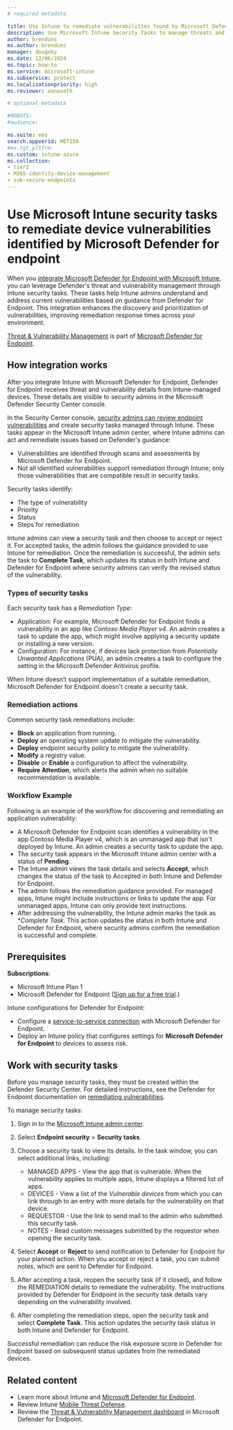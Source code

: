 ```yaml
---
# required metadata

title: Use Intune to remediate vulnerabilities found by Microsoft Defender for Endpoint
description: Use Microsoft Intune Security Tasks to manage threats and vulnerabilities identified by Microsoft Defender for Endpoint.
author: brenduns 
ms.author: brenduns
manager: dougeby
ms.date: 12/06/2024
ms.topic: how-to
ms.service: microsoft-intune
ms.subservice: protect
ms.localizationpriority: high
ms.reviewer: aanavath

# optional metadata

#ROBOTS:
#audience:

ms.suite: ems
search.appverid: MET150
#ms.tgt_pltfrm:
ms.custom: intune-azure
ms.collection:
- tier2
- M365-identity-device-management
- sub-secure-endpoints
---
```


# Use Microsoft Intune security tasks to remediate device vulnerabilities identified by Microsoft Defender for endpoint

When you [integrate Microsoft Defender for Endpoint with Microsoft Intune](/mem/intune-service/protect/advanced-threat-protection-configure#connect-microsoft-defender-for-endpoint-to-intune), you can leverage Defender's threat and vulnerability management through Intune security tasks. These tasks help Intune admins understand and address current vulnerabilities based on guidance from Defender for Endpoint. This integration enhances the discovery and prioritization of vulnerabilities, improving remediation response times across your environment.

[Threat & Vulnerability Management](/windows/security/threat-protection/windows-defender-atp/next-gen-threat-and-vuln-mgt) is part of [Microsoft Defender for Endpoint](/microsoft-365/security/defender-endpoint/microsoft-defender-endpoint).

## How integration works
 
After you integrate Intune with Microsoft Defender for Endpoint, Defender for Endpoint receives threat and vulnerability details from Intune-managed devices. These details are visible to security admins in the Microsoft Defender Security Center console.

In the Security Center console, [security admins can review endpoint vulnerabilities](/defender-vulnerability-management/defender-vulnerability-management#remediation-and-tracking) and create security tasks managed through Intune. These tasks appear in the Microsoft Intune admin center, where Intune admins can act and remediate issues based on Defender's guidance:

- Vulnerabilities are identified through scans and assessments by Microsoft Defender for Endpoint.
- Not all identified vulnerabilities support remediation through Intune; only those vulnerabilities that are compatible result in security tasks.

Security tasks identify:

- The type of vulnerability
- Priority
- Status
- Steps for remediation

Intune admins can view a security task and then choose to accept or reject it. For accepted tasks, the admin follows the guidance provided to use Intune for remediation. Once the remediation is successful, the admin sets the task to **Complete Task**, which updates its status in both Intune and Defender for Endpoint where security admins can verify the revised status of the vulnerability.

### Types of security tasks

Each security task has a *Remediation Type*:
- Application: For example, Microsoft Defender for Endpoint finds a vulnerability in an app like *Contoso Media Player v4*. An admin creates a task to update the app, which might involve applying a security update or installing a new version.
- Configuration: For instance, if devices lack protection from *Potentially Unwanted Applications* (PUA), an admin creates a task to configure the setting in the Microsoft Defender Antivirus profile.

When Intune doesn’t support implementation of a suitable remediation, Microsoft Defender for Endpoint doesn't create a security task.

### Remediation actions

Common security task remediations include:

- **Block** an application from running.
- **Deploy** an operating system update to mitigate the vulnerability.
- **Deploy** endpoint security policy to mitigate the vulnerability.
- **Modify** a registry value.
- **Disable** or **Enable** a configuration to affect the vulnerability.
- **Require Attention**, which alerts the admin when no suitable recommendation is available.

### Workflow Example

Following is an example of the workflow for discovering and remediating an application vulnerability:

- A Microsoft Defender for Endpoint scan identifies a vulnerability in the app Contoso Media Player v4, which is an unmanaged app that isn't deployed by Intune. An admin creates a security task to update the app.
- The security task appears in the Microsoft Intune admin center with a status of **Pending**. 
- The Intune admin views the task details and selects **Accept**, which changes the status of the task to Accepted in both Intune and Defender for Endpoint.
- The admin follows the remediation guidance provided. For managed apps, Intune might include instructions or links to update the app. For unmanaged apps, Intune can only provide text instructions.
- After addressing the vulnerability, the Intune admin marks the task as **Complete Task*. This action updates the status in both Intune and Defender for Endpoint, where security admins confirm the remediation is successful and complete.

## Prerequisites

**Subscriptions**:

- Microsoft Intune Plan 1
- Microsoft Defender for Endpoint ([Sign up for a free trial](https://www.microsoft.com/security/business/endpoint-security/microsoft-defender-endpoint).)

Intune configurations for Defender for Endpoint:
- Configure a [service-to-service connection](/mem/intune-service/protect/advanced-threat-protection-configure#connect-microsoft-defender-for-endpoint-to-intune) with Microsoft Defender for Endpoint.
- Deploy an Intune policy that configures settings for **Microsoft Defender for Endpoint** to devices to assess risk. 


## Work with security tasks

Before you manage security tasks, they must be created within the Defender Security Center. For detailed instructions, see the Defender for Endpoint documentation on [remediating vulnerabilities](/microsoft-365/security/defender-endpoint/tvm-remediation?view=o365-worldwide&preserve-view=true#request-remediation).

To manage security tasks:

1. Sign in to the [Microsoft Intune admin center](https://go.microsoft.com/fwlink/?linkid=2109431).

2. Select **Endpoint security** > **Security tasks**.
3. Choose a security task to view its details. In the task window, you can select additional links, including:
   - MANAGED APPS - View the app that is vulnerable. When the vulnerability applies to multiple apps, Intune displays a filtered list of apps.
   - DEVICES - View a list of the *Vulnerable devices* from which you can link through to an entry with more details for the vulnerability on that device.
   - REQUESTOR - Use the link to send mail to the admin who submitted this security task.
   - NOTES - Read custom messages submitted by the requestor when opening the security task.

4. Select **Accept** or **Reject** to send notification to Defender for Endpoint for your planned action. When you accept or reject a task, you can submit notes, which are sent to Defender for Endpoint.

5. After accepting a task, reopen the security task (if it closed), and follow the REMEDIATION details to remediate the vulnerability. The instructions provided by Defender for Endpoint in the security task details vary depending on the vulnerability involved.

6. After completing the remediation steps, open the security task and select **Complete Task**. This action updates the security task status in both Intune and Defender for Endpoint.

Successful remediation can reduce the risk exposure score in Defender for Endpoint based on subsequent status updates from the remediated devices.

## Related content

- Learn more about Intune and [Microsoft Defender for Endpoint](advanced-threat-protection.md).
- Review Intune [Mobile Threat Defense](mobile-threat-defense.md).
- Review the [Threat & Vulnerability Management dashboard](/windows/security/threat-protection/windows-defender-atp/tvm-dashboard-insights) in Microsoft Defender for Endpoint.
